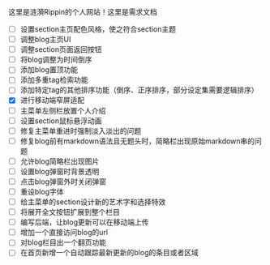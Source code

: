 这里是涟漪Rippin的个人网站！这里是需求文档

- [ ] 设置section主页配色风格，使之符合section主题
- [ ] 调整blog主页UI
- [ ] 调整section页面返回按钮
- [ ] 将blog调整为时间倒序
- [ ] 添加blog置顶功能
- [ ] 添加多重tag检索功能
- [ ] 添加特定tag的其他排序功能（倒序、正序排序，部分设定集需要逻辑排序）
- [x] 进行移动端窄屏适配
- [ ] 主菜单左侧栏放置个人介绍
- [ ] 设置section鼠标悬浮动画
- [ ] 修复主菜单重进时强制淡入淡出的问题
- [ ] 修复blog前有markdown语法且无题头时，简略栏出现原始markdown串的问题
- [ ] 允许blog简略栏出现图片
- [ ] 设置blog弹窗时背景透明
- [ ] 点击blog弹窗外时关闭弹窗
- [ ] 重设blog字体
- [ ] 给主菜单的section设计新的艺术字和选择特效
- [ ] 将展开全文按钮扩展到整个栏目
- [ ] 编写后端，让blog更新可以在移动端上传
- [ ] 增加一个直接访问blog的url
- [ ] 对blog栏目出一个翻页功能
- [ ] 在首页新增一个自动跟踪最新更新的blog的条目或者区域